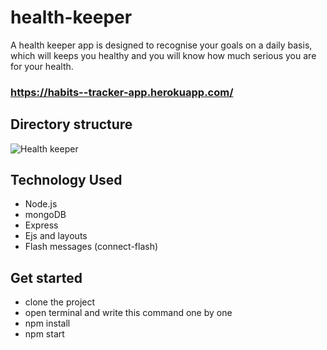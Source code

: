 # health-keeper
A health keeper app is designed to recognise your goals on a daily basis, which will keeps you healthy and you will know how much serious you are for your health.
### https://habits--tracker-app.herokuapp.com/

## Directory structure
![Health keeper](https://user-images.githubusercontent.com/89356818/153579422-205d6e08-ee49-4570-a90e-54ea2d1dc448.jpeg)

## Technology Used 
- Node.js
- mongoDB
- Express
- Ejs and layouts
- Flash messages (connect-flash)

## Get started
- clone the project
- open terminal and write this command one by one
- npm install
- npm start

